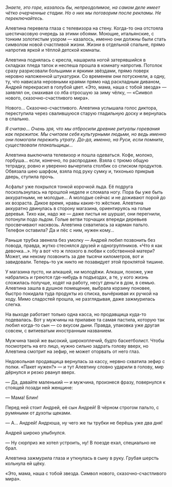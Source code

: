 
_Знаете, это горе, казалось бы, непреодолимое, на самом деле имеет чётко очерченные стадии. Но о них мы поговорим после рекламы. Не переключайтесь._

Алевтина перевела глаза с телевизора на стену. Когда-то она отстояла шестичасовую очередь за этими обоями. Моющие, итальянские, с тонким золотистым узором — казалось, именно они должны были стать символом новой счастливой жизни. Жизни в отдельной спальне, прямо напротив яркой и тёплой детской комнаты.

Алевтина поднялась с кресла, нашарила ногой затерявшийся в складках пледа тапок и неспеша прошла в комнату напротив. Потолок сразу разрисовали большими и яркими звёздами, прямо поверх неровно наложенной штукатурки. Со временем они потускнели, а одну, ту, что нависала неровными краями прямо над раскладным диваном, Андрей перекрасил в голубой цвет. «Это, мама, наша с тобой звезда» — заявлял он, смахивая со лба отросшую за зиму чёлку, — «Символ нового, сказочно-счастливого мира».

Нового… Сказочно-счастливого. Алевтина услышала голос диктора, переступила через свалившуюся старую гладильную доску и вернулась в спальню.

_Я считаю… Очень зря, что мы отбросили древние ритуалы горевания как пережиток. Мы считаем себя культурными людьми, но ведь именно они помогали пережить утрату. Да-да, именно, на Руси, если помните, существовали плакальщицы…_

Алевтина выключила телевизор и пошла одеваться. Кофе, молоко, горбуша… если, конечно, по распродаже. Взяла с трюмо общую тетрадку, ровно и уверенно вычертила столбик со списком продуктов. Обвязала шею шарфом, взяла под руку сумку и, тихонько прикрыв дверь, ступила прочь.

Асфальт уже покрылся тонкой корочкой льда. Её подруга поскользнулась на прошлой неделе и сломала ногу. Пора бы уже быть аккуратными, не молодые… А молодые сейчас и не доживают порой до их возраста. Дикое время, нравы какие-то жёсткие. Алевтина аккуратно двинулась в сторону магазина, ориентируясь на голые деревья. Тихо как, надо же — даже листья не шуршат, они перегнили, потонули подо льдом. Голые ветви торчащих впереди деревьев просвечивают насквозь. Алевтина схватилась за карман пальто. Телефон оставила? Да и пёс с ним, нужен кому…

Раньше трубка звенела без умолку — Андрей любил позвонить без повода, правда, жутко стеснялся друзей и одногруппников. «Что я как девочка…». Ну а вот что ж плохого в любви к собственной матери? Может, им некому позвонить за две тысячи километров, вот и завидовали. Теперь-то уж никто не позавидует этой проклятой тишине. 

У магазина пусто, ни алкашей, ни молодёжи. Алкаши, похоже, уже набрались и греются где-нибудь в подъездах, а те, у кого жизнь сложилась получше, ходят на работу, несут деньги в дом, в семью. Алевтина зашла в душное помещение, выбрала корзину поновее, быстро покидала туда продукты из списка, вычёркивая их ручкой на ходу. Мимо сладостей прошла, не разглядывая, даже зажмурилась слегка.

На выходе работает только одна касса, но продавщица куда-то подевалась. Вот у мужчины на прилавке та самая пастила, которую так любил когда-то сын — со вкусом дыни. Правда, упаковка уже другая совсем, с витиеватым иностранным названием.

Мужчина такой же высокий, широкоплечий, будто баскетболист. Чтобы посмотреть на его лицо, нужно сильно задрать голову вверх, но Алевтина смотрит на зефир, не может оторвать от него глаз.

Недовольная продавщица вернулась за кассу, нервно схватила зефир с полки. «Пакет нужен?» — и тут Алевтину словно ударили в голову, мир дёрнулся и резко рванул вверх.

— Да, давайте маленький — и мужчина, произнеся фразу, повернулся к стоящей позади ней женщине:

— Мама! Блин!

Перед ней стоит Андрей, её сын Андрей! В чёрном строгом пальто, с румяными от духоты щеками. 

— А… Андрей! Андрюша, ну чего же ты трубки не берёшь уже два дня!

Андрей широко улыбнулся.

— Ну сюрприз же хотел устроить, ну! В поезде ехал, специально не брал.

Алевтина зажмурила глаза и уткнулась в сыну в руку. Грубая шерсть кольнула ей щёку. 

«Это, мама, наша с тобой звезда. Символ нового, сказочно-счастливого мира».